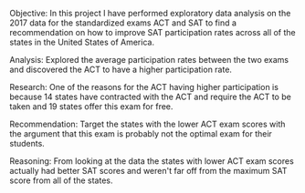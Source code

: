 
Objective: In this project I have performed exploratory data analysis on the 2017 data for the standardized exams ACT and SAT to find a recommendation on how to improve SAT participation rates across all of the states in the United States of America.

Analysis: Explored the average participation rates between the two exams and discovered the ACT to have a higher participation rate.

Research: One of the reasons for the ACT having higher participation is because 14 states have contracted with the ACT and require the ACT to be taken and 19 states offer this exam for free.

Recommendation: Target the states with the lower ACT exam scores with the argument that this exam is probably not the optimal exam for their students.

Reasoning: From looking at the data the states with lower ACT exam scores actually had better SAT scores and weren't far off from the maximum SAT score from all of the states.
